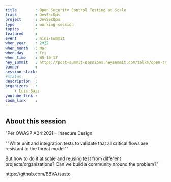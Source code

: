 ```yaml
---
title        : Open Security Control Testing at Scale
track        : DevSecOps
project      : DevSecOps
type         : working-session
topics       :
featured     :
event        : mini-summit
when_year    : 2022
when_month   : Mar
when_day     : Fri
when_time    : WS-16-17
hey_summit   : https://post-summit-sessions.heysummit.com/talks/open-security-control-testing-at-scale/
banner       :
session_slack:
#status      : 
description  :
organizers   :
    - Luis Saiz     
youtube_link : 
zoom_link    : 
---
```


## About this session

"Per OWASP A04:2021 – Insecure Design: 

""Write unit and integration tests to validate that all critical flows are resistant to the threat model""

But how to do it at scale and reusing test from different projects/organizations? Can we build a community around the problem?"

https://github.com/BBVA/susto 
